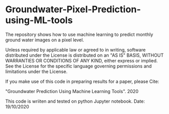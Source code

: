 # Groundwater-Pixel-Prediction-using-ML-tools
The repository shows how to use machine learning to predict monthly ground water images on a pixel level.

   Unless required by applicable law or agreed to in writing, software
   distributed under the License is distributed on an "AS IS" BASIS,
   WITHOUT WARRANTIES OR CONDITIONS OF ANY KIND, either express or implied.
  See the License for the specific language governing permissions and
  limitations under the License.

 If you make use of this code in preparing results for a paper, please
 Cite:

 "Groundwater Prediction Using Machine Learning Tools". 2020

   This code is wriiten and tested on python Jupyter notebook.
   Date: 19/10/2020
